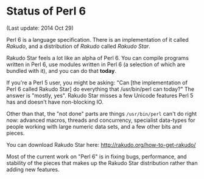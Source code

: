 Status of Perl 6
================

(Last update: 2014 Oct 29)

Perl 6 is a language specification. There is an implementation of it called _Rakudo_,
and a distribution of _Rakudo_ called _Rakudo Star_.

Rakudo Star feels a lot like an alpha of Perl 6. You can compile programs written
in Perl 6, use modules written in Perl 6 (a selection of which are bundled with it),
and you can do that __today__.

If you're a Perl 5 user, you might be asking: "Can [the implementation of Perl 6 called
Rakudo Star] do everything that /usr/bin/perl can today?" The answer is "mostly, yes".
Rakudo Star misses a few Unicode features Perl 5 has and doesn't have non-blocking IO.

Other than that, the "not done" parts are things `/usr/bin/perl` can't do right now:
advanced macros, threads and concurrency, specialist data-types for people working with
large numeric data sets, and a few other bits and pieces.

You can download Rakudo Star here: http://rakudo.org/how-to-get-rakudo/

Most of the current work on "Perl 6" is in fixing bugs, performance, and stability of
the pieces that makes up the Rakudo Star distribution rather than adding new features.
